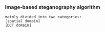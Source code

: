 
### image-based steganography algorithm 
```
mainly divided into two categories: 
[spatial domain]
[DCT domain]

```

